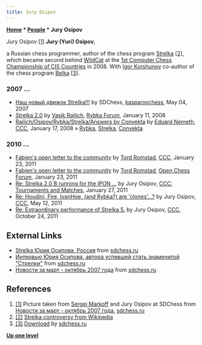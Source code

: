 ```yaml
---
title: Jury Osipov
---
```

**[Home](Home "Home") \* [People](People "People") \* Jury Osipov**



 [](http://www.sdchess.ru/Images/IMG_4331.jpg) Jury Osipov <a id="cite-note-1" href="#cite-ref-1">[1]</a> 
**Jury (Yuri) Osipov**,  

a Russian chess programmer, author of the chess program [Strelka](Strelka "Strelka") <a id="cite-note-2" href="#cite-ref-2">[2]</a>, which became second behind [WildCat](WildCat "WildCat") at the [1st Computer Chess Championship of CIS Countries](CCCCISC_2008 "CCCCISC 2008") in 2008. With [Igor Korshunov](Igor_Korshunov "Igor Korshunov") co-author of the chess program [Belka](Belka "Belka") <a id="cite-note-3" href="#cite-ref-3">[3]</a>. 



### 2007 ...


* [Наш новый движок Strelka!!!](http://kasparovchess.crestbook.com/viewtopic.php?id=1869) by SDChess, [kasparovchess](Computer_Chess_Forums "Computer Chess Forums"), May 04, 2007
* [Strelka 2.0](http://rybkaforum.net/cgi-bin/rybkaforum/topic_show.pl?tid=3006) by [Vasik Rajlich](Vasik_Rajlich "Vasik Rajlich"), [Rybka Forum](Computer_Chess_Forums "Computer Chess Forums"), January 11, 2008
* [Rajlich/Osipov/Rybka/Strelka/Answers by Convekta](http://www.talkchess.com/forum/viewtopic.php?t=19008) by [Eduard Nemeth](index.php?title=Eduard_Nemeth&action=edit&redlink=1 "Eduard Nemeth (page does not exist)"), [CCC](CCC "CCC"), January 17, 2008 » [Rybka](Rybka "Rybka"), [Strelka](Strelka "Strelka"), [Convekta](ChessOK "ChessOK")


### 2010 ...


* [Fabien's open letter to the community](http://www.talkchess.com/forum/viewtopic.php?t=37762) by [Tord Romstad](Tord_Romstad "Tord Romstad"), [CCC](CCC "CCC"), January 23, 2011
* [Fabien's open letter to the community](http://www.open-chess.org/viewtopic.php?f=3&t=1014) by [Tord Romstad](Tord_Romstad "Tord Romstad"), [Open Chess Forum](Computer_Chess_Forums "Computer Chess Forums"), January 23, 2011
* [Re: Strelka 2.0 B running for the IPON ...](http://www.talkchess.com/forum/viewtopic.php?topic_view=threads&p=390971&t=37773) by Jury Osipov, [CCC: Tournaments and Matches](Computer_Chess_Forums "Computer Chess Forums"), January 27, 2011
* [Re: Houdini, Fire, IvanHoe, (and Rybka?) are 'clones'...?](http://talkchess.com/forum/viewtopic.php?topic_view=threads&p=406820&t=38932) by Jury Osipov, [CCC](CCC "CCC"), May 12, 2011
* [Re: Extraordinary performance of Strelka 5.](http://talkchess.com/forum/viewtopic.php?topic_view=threads&p=430537&t=40869) by Jury Osipov, [CCC](CCC "CCC"), October 24, 2011


## External Links


* [Strelka Юрия Осипова, Россия](http://www.sdchess.ru/Strelka.htm) from [sdchess.ru](http://www.sdchess.ru/)
* [Интервью Юрия Осипова, автора успевшей стать знаменитой "Стрелки"](http://www.sdchess.ru/osipov_int1.htm) from [sdchess.ru](http://www.sdchess.ru/)
* [Новости за март - октябрь 2007 года](http://www.sdchess.ru/march_oct_07.htm) from [sdchess.ru](http://www.sdchess.ru/)


## References


1. <a id="cite-ref-1" href="#cite-note-1">[1]</a> Picture taken from [Sergei Markoff](Sergei_Markoff "Sergei Markoff") and Jury Osipov at SDChess from [Новости за март - октябрь 2007 года](http://www.sdchess.ru/march_oct_07.htm), [sdchess.ru](http://www.sdchess.ru/)
2. <a id="cite-ref-2" href="#cite-note-2">[2]</a> [Strelka controversy from Wikipedia](https://en.wikipedia.org/wiki/Rybka#Strelka_controversy)
3. <a id="cite-ref-3" href="#cite-note-3">[3]</a> [Download](http://www.sdchess.ru/download_engines.htm) by [sdchess.ru](http://www.sdchess.ru/)

**[Up one level](People "People")**







 
